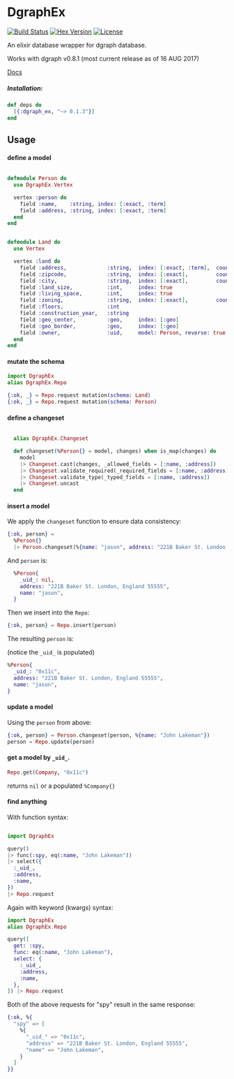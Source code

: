 # DgraphEx 
[![Build Status](https://travis-ci.org/elbow-jason/dgraph_ex.svg?branch=master)](https://travis-ci.org/elbow-jason/dgraph_ex) [![Hex Version][hex-img]][hex] [![License][license-img]][license]

[hex-img]: https://img.shields.io/hexpm/v/dgraph_ex.svg
[hex]: https://hex.pm/packages/dgraph_ex
[license-img]: http://img.shields.io/badge/license-MIT-brightgreen.svg
[license]: http://opensource.org/licenses/MIT

An elixir database wrapper for dgraph database.

Works with dgraph v0.8.1 (most current release as of 16 AUG 2017)

[Docs](https://hexdocs.pm/dgraph_ex)

##### Installation: 

```elixir
def deps do
  [{:dgraph_ex, "~> 0.1.3"}]
end
```


## Usage 

#### define a model

```elixir

defmodule Person do
  use DgraphEx.Vertex

  vertex :person do
    field :name,    :string, index: [:exact, :term]
    field :address, :string, index: [:exact, :term]
  end
end

```

```elixir

defmodule Land do
  use Vertex

  vertex :land do
    field :address,             :string,  index: [:exact, :term],  count: true
    field :zipcode,             :string,  index: [:exact],         count: true
    field :city,                :string,  index: [:exact],         count: true
    field :land_size,           :int,     index: true
    field :living_space,        :int,     index: true
    field :zoning,              :string,  index: [:exact],         count: true
    field :floors,              :int
    field :construction_year,   :string
    field :geo_center,          :geo,     index: [:geo]
    field :geo_border,          :geo,     index: [:geo]
    field :owner,               :uid,     model: Person, reverse: true
  end
end

```

#### mutate the schema

```elixir
import DgraphEx
alias DgraphEx.Repo

{:ok, _} = Repo.request mutation(schema: Land)
{:ok, _} = Repo.request mutation(schema: Person)

```

#### define a changeset

```elixir

  alias DgraphEx.Changeset

  def changeset(%Person{} = model, changes) when is_map(changes) do
    model
    |> Changeset.cast(changes, _allowed_fields = [:name, :address])
    |> Changeset.validate_required(_required_fields = [:name, :address])
    |> Changeset.validate_type(_typed_fields = [:name, :address])
    |> Changeset.uncast
  end

```

#### insert a model

We apply the `changeset` function to ensure data consistency:

```elixir
{:ok, person} =
  %Person{} 
  |> Person.changeset(%{name: "jason", address: "221B Baker St. London, England 55555"})
```

And `person` is:

```elixir
  %Person{
    _uid_: nil,
    address: "221B Baker St. London, England 55555",
    name: "jason",
  }
```

Then we insert into the `Repo`:

```elixir
{:ok, person} = Repo.insert(person)
```

The resulting `person` is:

(notice the `_uid_` is populated)

```elixir
%Person{
  _uid_: "0x11c",
  address: "221B Baker St. London, England 55555",
  name: "jason",
}
```

#### update a model

Using the `person` from above:

```elixir
{:ok, person} = Person.changeset(person, %{name: "John Lakeman"})
person = Repo.update(person)
```

#### get a model by `_uid_`.

```elixir
Repo.get(Company, "0x11c")
```
returns `nil` or a populated `%Company{}` 


#### find anything

With function syntax:

```elixir

import DgraphEx

query()
|> func(:spy, eq(:name, "John Lakeman"))
|> select({
  :_uid_,
  :address,
  :name,
})
|> Repo.request

```

Again with keyword (kwargs) syntax:

```elixir
import DgraphEx
alias DgraphEx.Repo

query([
  get: :spy,
  func: eq(:name, "John Lakeman"),
  select: {
    :_uid_,
    :address,
    :name,
  },
]) |> Repo.request

```

Both of the above requests for "spy" result in the same response:

```elixir
{:ok, %{
  "spy" => [
    %{
      "_uid_" => "0x11c",
      "address" => "221B Baker St. London, England 55555",
      "name" => "John Lakeman",
    }
  ]
}}

```

